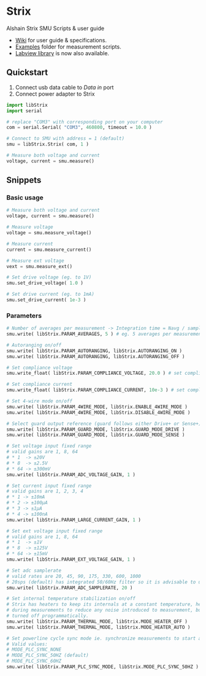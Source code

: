 # Strix
Alshain Strix SMU Scripts & user guide

- [Wiki](https://github.com/Alshain-Oy/Strix/wiki) for user guide & specifications.
- [Examples](https://github.com/Alshain-Oy/Strix/tree/main/examples) folder for measurement scripts.
- [Labview library](https://github.com/Alshain-Oy/Strix/tree/main/Labview) is now also available.

## Quickstart

1) Connect usb data cable to _Data in_ port
2) Connect power adapter to Strix

```python
import libStrix
import serial

# replace "COM3" with corresponding port on your computer
com = serial.Serial( "COM3", 460800, timeout = 10.0 )

# Connect to SMU with address = 1 (default)
smu = libStrix.Strix( com, 1 )

# Measure both voltage and current
voltage, current = smu.measure()
```

## Snippets

### Basic usage
```python
# Measure both voltage and current
voltage, current = smu.measure()

# Measure voltage
voltage = smu.measure_voltage()

# Measure current
current = smu.measure_current()

# Measure ext voltage
vext = smu.measure_ext()

# Set drive voltage (eg. to 1V)
smu.set_drive_voltage( 1.0 )

# Set drive current (eg. to 1mA)
smu.set_drive_current( 1e-3 )
```

### Parameters
```python
# Number of averages per measurement -> Integration time = Navg / samplerate
smu.write( libStrix.PARAM_AVERAGES, 5 ) # eg. 5 averages per measurement

# Autoranging on/off
smu.write( libStrix.PARAM_AUTORANGING, libStrix.AUTORANGING_ON )
smu.write( libStrix.PARAM_AUTORANGING, libStrix.AUTORANGING_OFF )

# Set compliance voltage
smu.write_float( libStrix.PARAM_COMPLIANCE_VOLTAGE, 20.0 ) # set compliance voltage to 20V

# Set compliance current
smu.write_float( libStrix.PARAM_COMPLIANCE_CURRENT, 10e-3 ) # set compliance current to 10mA

# Set 4-wire mode on/off
smu.write( libStrix.PARAM_4WIRE_MODE, libStrix.ENABLE_4WIRE_MODE )
smu.write( libStrix.PARAM_4WIRE_MODE, libStrix.DISABLE_4WIRE_MODE )

# Select guard output reference (guard follows either Drive+ or Sense+)
smu.write( libStrix.PARAM_GUARD_MODE, libStrix.GUARD_MODE_DRIVE )
smu.write( libStrix.PARAM_GUARD_MODE, libStrix.GUARD_MODE_SENSE )

# Set voltage input fixed range
# valid gains are 1, 8, 64
# * 1  -> ±20V 
# * 8  -> ±2.5V 
# * 64 -> ±300mV 
smu.write( libStrix.PARAM_ADC_VOLTAGE_GAIN, 1 ) 

# Set current input fixed range
# valid gains are 1, 2, 3, 4
# * 1 -> ±10mA
# * 2 -> ±100µA
# * 3 -> ±1µA
# * 4 -> ±100nA
smu.write( libStrix.PARAM_LARGE_CURRENT_GAIN, 1 ) 

# Set ext voltage input fixed range
# valid gains are 1, 8, 64
# * 1  -> ±1V 
# * 8  -> ±125V 
# * 64 -> ±15mV 
smu.write( libStrix.PARAM_EXT_VOLTAGE_GAIN, 1 ) 

# Set adc samplerate
# valid rates are 20, 45, 90, 175, 330, 600, 1000 
# 20sps (default) has integrated 50/60Hz filter so it is advisable to use that if possible
smu.write( libStrix.PARAM_ADC_SAMPLERATE, 20 ) 

# Set internal temperature stabilization on/off
# Strix has heaters to keep its internals at a constant temperature, heaters are turned off 
# during measurements to reduce any noise introduced to measurement, but they can be also
# turned off programmatically.
smu.write( libStrix.PARAM_THERMAL_MODE, libStrix.MODE_HEATER_OFF )
smu.write( libStrix.PARAM_THERMAL_MODE, libStrix.MODE_HEATER_AUTO )

# Set powerline cycle sync mode ie. synchronize measurements to start at a constant powerline phase
# Valid values:
# MODE_PLC_SYNC_NONE
# MODE_PLC_SYNC_50HZ (default)
# MODE_PLC_SYNC_60HZ
smu.write( libStrix.PARAM_PLC_SYNC_MODE, libStrix.MODE_PLC_SYNC_50HZ ) 

```

